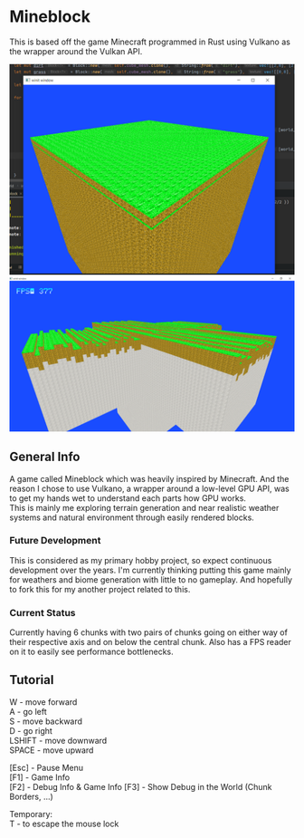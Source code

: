 # Mineblock
This is based off the game Minecraft programmed in Rust using Vulkano as the wrapper around the Vulkan API.

![Mineblock Image Exmp 1](doc/Mineblock_2.png) ![Mineblock Image Exmp 2](doc/MineblockV002030.png)

## General Info
A game called Mineblock which was heavily inspired by Minecraft. And the reason I chose to use
Vulkano, a wrapper around a low-level GPU API, was to get my hands wet to understand each parts
how GPU works.  
This is mainly me exploring terrain generation and near realistic weather systems and natural
environment through easily rendered blocks.

### Future Development
This is considered as my primary hobby project, so expect continuous development over the years.
I'm currently thinking putting this game mainly for weathers and biome generation with little to
no gameplay. And hopefully to fork this for my another project related to this.

### Current Status
Currently having 6 chunks with two pairs of chunks going on either way of their
respective axis and on below the central chunk. Also has a FPS reader on it to
easily see performance bottlenecks.

## Tutorial
W - move forward  
A - go left  
S - move backward  
D - go right  
LSHIFT - move downward  
SPACE - move upward

[Esc] - Pause Menu  
[F1] - Game Info  
[F2] - Debug Info & Game Info
[F3] - Show Debug in the World (Chunk Borders, ...)

Temporary:  
T - to escape the mouse lock

